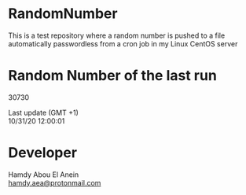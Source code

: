 # RandomNumber    
This is a test repository where a random number is pushed to a file automatically passwordless from a cron job in my Linux CentOS server    
# Random Number of the last run   
30730
      
Last update (GMT +1)    
10/31/20 12:00:01
# Developer    
Hamdy Abou El Anein   
hamdy.aea@protonmail.com
